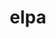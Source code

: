 ---
title: "elpa"
layout: cache
categories: [package, develop]
meta: {"compilers": ["gcc@12.3.0"], "num_specs": 12, "num_specs_by_stack": {"root": 12, "tutorial": 12}, "oss": ["ubuntu22.04"], "platforms": ["linux"], "stacks": ["root", "tutorial"], "targets": ["x86_64_v3"], "versions": ["2025.01.001"]}
spec_details: [{"compiler": "gcc@12.3.0", "hash": "du347hvsspbcwofjvjfhbywhdx6ekevv", "os": "ubuntu22.04", "platform": "linux", "size": "-", "stacks": ["root", "tutorial"], "target": "x86_64_v3", "variants": ["~autotune", "build_system=autotools", "~cuda", "+mpi", "+openmp", "patches:=90f18c8", "~rocm"], "versions": ["2025.01.001"]}, {"compiler": "gcc@12.3.0", "hash": "enbkizzmbovwxoxvahwuu4xcyzygzpe5", "os": "ubuntu22.04", "platform": "linux", "size": "-", "stacks": ["root", "tutorial"], "target": "x86_64_v3", "variants": ["~autotune", "build_system=autotools", "~cuda", "+mpi", "+openmp", "patches:=90f18c8", "~rocm"], "versions": ["2025.01.001"]}, {"compiler": "gcc@12.3.0", "hash": "f526k4vuw4g7qj3xf4w6y2nsylu356ar", "os": "ubuntu22.04", "platform": "linux", "size": "-", "stacks": ["root", "tutorial"], "target": "x86_64_v3", "variants": ["~autotune", "build_system=autotools", "~cuda", "+mpi", "+openmp", "patches:=90f18c8", "~rocm"], "versions": ["2025.01.001"]}, {"compiler": "gcc@12.3.0", "hash": "hgkihdnaiebzfyieijkbfn327stn564h", "os": "ubuntu22.04", "platform": "linux", "size": "-", "stacks": ["root", "tutorial"], "target": "x86_64_v3", "variants": ["~autotune", "build_system=autotools", "~cuda", "+mpi", "+openmp", "patches:=90f18c8", "~rocm"], "versions": ["2025.01.001"]}, {"compiler": "gcc@12.3.0", "hash": "j5npitxftikkljlg3u36ksk4wfuni7om", "os": "ubuntu22.04", "platform": "linux", "size": "-", "stacks": ["root", "tutorial"], "target": "x86_64_v3", "variants": ["~autotune", "build_system=autotools", "~cuda", "+mpi", "+openmp", "patches:=90f18c8", "~rocm"], "versions": ["2025.01.001"]}, {"compiler": "gcc@12.3.0", "hash": "k3btmquolimsv5sc324jstyow4zlo7cv", "os": "ubuntu22.04", "platform": "linux", "size": "-", "stacks": ["root", "tutorial"], "target": "x86_64_v3", "variants": ["~autotune", "build_system=autotools", "~cuda", "+mpi", "+openmp", "patches:=90f18c8", "~rocm"], "versions": ["2025.01.001"]}, {"compiler": "gcc@12.3.0", "hash": "kojfcubx2zwq4oouof2juspjf4yaeeit", "os": "ubuntu22.04", "platform": "linux", "size": "-", "stacks": ["root", "tutorial"], "target": "x86_64_v3", "variants": ["~autotune", "build_system=autotools", "~cuda", "+mpi", "+openmp", "patches:=90f18c8", "~rocm"], "versions": ["2025.01.001"]}, {"compiler": "gcc@12.3.0", "hash": "p7rytgjmi7ilrysfg7bnrgmtjsnu2yzq", "os": "ubuntu22.04", "platform": "linux", "size": "-", "stacks": ["root", "tutorial"], "target": "x86_64_v3", "variants": ["~autotune", "build_system=autotools", "~cuda", "+mpi", "+openmp", "patches:=90f18c8", "~rocm"], "versions": ["2025.01.001"]}, {"compiler": "gcc@12.3.0", "hash": "thcygkri5ugddzlxzcdww2p3kyhszwjr", "os": "ubuntu22.04", "platform": "linux", "size": "-", "stacks": ["root", "tutorial"], "target": "x86_64_v3", "variants": ["~autotune", "build_system=autotools", "~cuda", "+mpi", "+openmp", "patches:=90f18c8", "~rocm"], "versions": ["2025.01.001"]}, {"compiler": "gcc@12.3.0", "hash": "tmsimobsfsdrx5mdayv6ncoqgv4vucxf", "os": "ubuntu22.04", "platform": "linux", "size": "-", "stacks": ["root", "tutorial"], "target": "x86_64_v3", "variants": ["~autotune", "build_system=autotools", "~cuda", "+mpi", "+openmp", "patches:=90f18c8", "~rocm"], "versions": ["2025.01.001"]}, {"compiler": "gcc@12.3.0", "hash": "ub522ntq37yuwfllfyzshq5urvcdebde", "os": "ubuntu22.04", "platform": "linux", "size": "-", "stacks": ["root", "tutorial"], "target": "x86_64_v3", "variants": ["~autotune", "build_system=autotools", "~cuda", "+mpi", "+openmp", "patches:=90f18c8", "~rocm"], "versions": ["2025.01.001"]}, {"compiler": "gcc@12.3.0", "hash": "zqde7g3wvtqgmvak45qdklfiopgco5ek", "os": "ubuntu22.04", "platform": "linux", "size": "-", "stacks": ["root", "tutorial"], "target": "x86_64_v3", "variants": ["~autotune", "build_system=autotools", "~cuda", "+mpi", "+openmp", "patches:=90f18c8", "~rocm"], "versions": ["2025.01.001"]}]
---